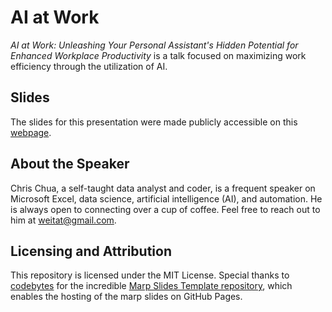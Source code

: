 # AI at Work

*AI at Work: Unleashing Your Personal Assistant's Hidden Potential for Enhanced Workplace Productivity* is a talk focused on maximizing work efficiency through the utilization of AI.

## Slides

The slides for this presentation were made publicly accessible on this [webpage](https://chuawt.github.io/ai-at-work/).

## About the Speaker

Chris Chua, a self-taught data analyst and coder, is a frequent speaker on Microsoft Excel, data science, artificial intelligence (AI), and automation. He is always open to connecting over a cup of coffee. Feel free to reach out to him at weitat@gmail.com.

## Licensing and Attribution

This repository is licensed under the MIT License.
Special thanks to [codebytes](ttps://github.com/codebytes) for the incredible [Marp Slides Template repository](https://github.com/codebytes/marp-slides-template), which enables the hosting of the marp slides on GitHub Pages.
